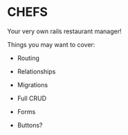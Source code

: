 # CHEFS 

Your very own rails restaurant manager!

Things you may want to cover:

* Routing

* Relationships

* Migrations

* Full CRUD

* Forms

* Buttons?

